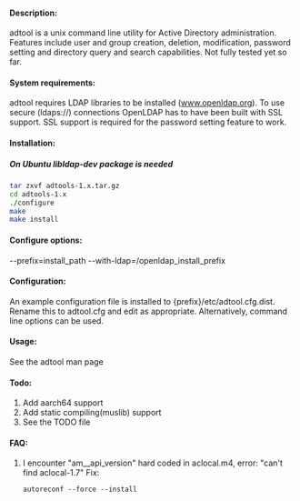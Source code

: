 #### Description:

adtool is a unix command line utility for Active Directory administration. Features include user and group creation, deletion, modification, password setting and directory query and search capabilities. Not fully tested yet so far.

#### System requirements:

adtool requires LDAP libraries to be installed (www.openldap.org). To use secure (ldaps://) connections OpenLDAP has to have been built with SSL support. SSL support is required for the password setting feature to work.

#### Installation:

##### On Ubuntu libldap-dev package is needed

```sh
tar zxvf adtools-1.x.tar.gz
cd adtools-1.x
./configure
make
make install
```

#### Configure options:

--prefix=install_path
--with-ldap=/openldap_install_prefix

#### Configuration:

An example configuration file is installed to {prefix}/etc/adtool.cfg.dist. Rename this to adtool.cfg and edit as appropriate. Alternatively, command line options can be used.

#### Usage:

See the adtool man page

#### Todo:

1. Add aarch64 support
2. Add static compiling(muslib) support
3. See the TODO file

#### FAQ:

1. I encounter "am\_\_api_version" hard coded in aclocal.m4, error: "can't find aclocal-1.7"
   Fix:
   ```
   autoreconf --force --install
   ```

